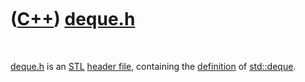 



 

 

 

 

 

([C++](Cpp.md)) [deque.h](CppDequeH.md)
=========================================

 

[deque.h](CppDequeH.md) is an [STL](CppStl.md) [header
file](CppHeaderFile.md), containing the [definition](CppDefinition.md)
of [std::deque](CppDeque.md).

 

 

 

 

 





 



